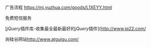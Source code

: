  广告流程 https://mj.yuzhua.com/goods/L1XEYY.html

免费短信服务

[*jQuery*插件库-收集最全最新最好的*jQuery*插件](<http://www.jq22.com/>

 尚硅谷网站<http://www.atguigu.com/>